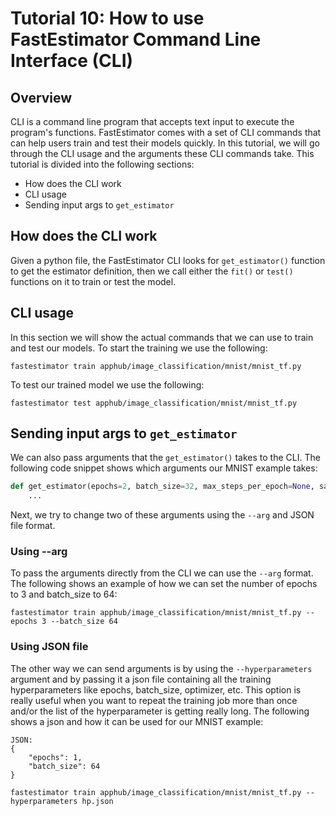 # Tutorial 10: How to use FastEstimator Command Line Interface (CLI)

## Overview
CLI is a command line program that accepts text input to execute the program's functions. FastEstimator comes with a set of CLI commands that can help users train and test their models quickly. In this tutorial, we will go through the CLI usage and the arguments these CLI commands take. This tutorial is divided into the following sections:

* How does the CLI work
* CLI usage
* Sending input args to `get_estimator`


## How does the CLI work
Given a python file, the FastEstimator CLI looks for `get_estimator()` function to get the estimator definition, then we call either the `fit()` or `test()` functions on it to train or test the model.

## CLI usage
In this section we will show the actual commands that we can use to train and test our models. To start the training we use the following:

`fastestimator train apphub/image_classification/mnist/mnist_tf.py`

To test our trained model we use the following:

`fastestimator test apphub/image_classification/mnist/mnist_tf.py`

## Sending input args to `get_estimator`
We can also pass arguments that the `get_estimator()` takes to the CLI. The following code snippet shows which arguments our MNIST example takes:
```python
def get_estimator(epochs=2, batch_size=32, max_steps_per_epoch=None, save_dir=tempfile.mkdtemp()):
    ...
```

Next, we try to change two of these arguments using the `--arg` and JSON file format.

### Using --arg
To pass the arguments directly from the CLI we can use the `--arg` format. The following shows an example of how we can set the number of epochs to 3 and batch_size to 64:

`fastestimator train apphub/image_classification/mnist/mnist_tf.py --epochs 3 --batch_size 64`

### Using JSON file
The other way we can send arguments is by using the `--hyperparameters` argument and by passing it a json file containing all the training hyperparameters like epochs, batch_size, optimizer, etc. This option is really useful when you want to repeat the training job more than once and/or the list of the hyperparameter is getting really long. The following shows a json and how it can be used for our MNIST example:
```
JSON:
{
    "epochs": 1,
    "batch_size": 64
}
```
`fastestimator train apphub/image_classification/mnist/mnist_tf.py --hyperparameters hp.json`